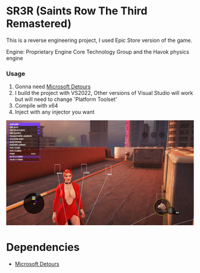 # SR3R (Saints Row The Third Remastered)

This is a reverse engineering project, I used Epic Store version of the game.

Engine: Proprietary Engine Core Technology Group and the Havok physics engine

### Usage
1. Gonna need [Microsoft Detours](https://github.com/microsoft/Detours)
2. I build the project with VS2022, Other versions of Visual Studio will work but will need to change 'Platform Toolset'
3. Compile with x64
4. Inject with any injector you want

![Pic](image/saintsrow_asgard.png)


# Dependencies
- [Microsoft Detours](https://github.com/microsoft/Detours)
